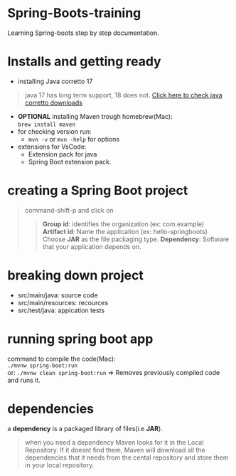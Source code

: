 # Spring-Boots-training

Learning Spring-boots step by step documentation.

# Installs and getting ready
* installing Java corretto 17
> java 17 has long term support, 18 does not. 
[Click here to check java corretto downloads](https://aws.amazon.com/corretto/?filtered-posts.sort-by=item.additionalFields.createdDate&filtered-posts.sort-order=desc)
* **OPTIONAL** installing Maven
trough homebrew(Mac):<br/>
``brew install maven`` <br/>
* for checking version run: 
    * `` mvn -v `` or `` mvn -help `` for options 
* extensions for VsCode: 
    * Extension pack for java
    * Spring Boot extension pack.

# creating a Spring Boot project

>command-shift-p and click on 
>> **Group id**: identifies the organization (ex: com.example) <br/>
>> **Artifact id**: Name the application (ex: hello-springboots) <br/>
>> Choose **JAR** as the file packaging type.
>> **Dependency**: Software that your application depends on.

# breaking down project
* src/main/java: source code
* src/main/resources: recources
* src/test/java: appication tests

# running spring boot app

command to compile the code(Mac): <br/>
`` ./mvnw spring-boot:run `` <br/> or:
`` ./mvnw clean spring-boot:run `` => Removes previously compiled code and runs it.


# dependencies

a **dependency** is a packaged library of files(i.e **JAR**).
> when you need a dependency Maven looks for it in the Local Repository. If it doesnt find them, Maven will download all the dependencies that it needs from the cental repository and store them in your local repository.